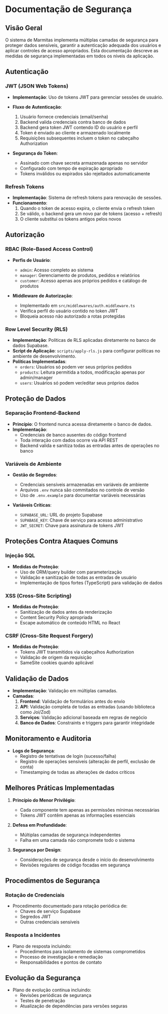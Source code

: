 # Documentação de Segurança

## Visão Geral

O sistema de Marmitas implementa múltiplas camadas de segurança para proteger dados sensíveis, garantir a autenticação adequada dos usuários e aplicar controles de acesso apropriados. Esta documentação descreve as medidas de segurança implementadas em todos os níveis da aplicação.

## Autenticação

### JWT (JSON Web Tokens)

- **Implementação**: Uso de tokens JWT para gerenciar sessões de usuário.
- **Fluxo de Autenticação**:
  1. Usuário fornece credenciais (email/senha)
  2. Backend valida credenciais contra banco de dados
  3. Backend gera token JWT contendo ID do usuário e perfil
  4. Token é enviado ao cliente e armazenado localmente
  5. Requisições subsequentes incluem o token no cabeçalho Authorization

- **Segurança do Token**:
  - Assinado com chave secreta armazenada apenas no servidor
  - Configurado com tempo de expiração apropriado
  - Tokens inválidos ou expirados são rejeitados automaticamente

### Refresh Tokens

- **Implementação**: Sistema de refresh tokens para renovação de sessões.
- **Funcionamento**:
  1. Quando o token de acesso expira, o cliente envia o refresh token
  2. Se válido, o backend gera um novo par de tokens (acesso + refresh)
  3. O cliente substitui os tokens antigos pelos novos

## Autorização

### RBAC (Role-Based Access Control)

- **Perfis de Usuário**:
  - `admin`: Acesso completo ao sistema
  - `manager`: Gerenciamento de produtos, pedidos e relatórios
  - `customer`: Acesso apenas aos próprios pedidos e catálogo de produtos

- **Middleware de Autorização**:
  - Implementado em `src/middlewares/auth.middleware.ts`
  - Verifica perfil do usuário contido no token JWT
  - Bloqueia acesso não autorizado a rotas protegidas

### Row Level Security (RLS)

- **Implementação**: Políticas de RLS aplicadas diretamente no banco de dados Supabase.
- **Script de Aplicação**: `scripts/apply-rls.js` para configurar políticas no ambiente de desenvolvimento.
- **Políticas Implementadas**:
  - `orders`: Usuários só podem ver seus próprios pedidos
  - `products`: Leitura permitida a todos, modificação apenas por admin/manager
  - `users`: Usuários só podem ver/editar seus próprios dados

## Proteção de Dados

### Separação Frontend-Backend

- **Princípio**: O frontend nunca acessa diretamente o banco de dados.
- **Implementação**:
  - Credenciais de banco ausentes do código frontend
  - Toda interação com dados ocorre via API REST
  - Backend valida e sanitiza todas as entradas antes de operações no banco

### Variáveis de Ambiente

- **Gestão de Segredos**:
  - Credenciais sensíveis armazenadas em variáveis de ambiente
  - Arquivos `.env` nunca são commitados no controle de versão
  - Uso de `.env.example` para documentar variáveis necessárias

- **Variáveis Críticas**:
  - `SUPABASE_URL`: URL do projeto Supabase
  - `SUPABASE_KEY`: Chave de serviço para acesso administrativo
  - `JWT_SECRET`: Chave para assinatura de tokens JWT

## Proteções Contra Ataques Comuns

### Injeção SQL

- **Medidas de Proteção**:
  - Uso de ORM/query builder com parameterização
  - Validação e sanitização de todas as entradas de usuário
  - Implementação de tipos fortes (TypeScript) para validação de dados

### XSS (Cross-Site Scripting)

- **Medidas de Proteção**:
  - Sanitização de dados antes da renderização
  - Content Security Policy apropriada
  - Escape automático de conteúdo HTML no React

### CSRF (Cross-Site Request Forgery)

- **Medidas de Proteção**:
  - Tokens JWT transmitidos via cabeçalhos Authorization
  - Validação de origem da requisição
  - SameSite cookies quando aplicável

## Validação de Dados

- **Implementação**: Validação em múltiplas camadas.
- **Camadas**:
  1. **Frontend**: Validação de formulários antes do envio
  2. **API**: Validação completa de todas as entradas (usando biblioteca como Joi/Zod)
  3. **Serviços**: Validação adicional baseada em regras de negócio
  4. **Banco de Dados**: Constraints e triggers para garantir integridade

## Monitoramento e Auditoria

- **Logs de Segurança**:
  - Registro de tentativas de login (sucesso/falha)
  - Registro de operações sensíveis (alteração de perfil, exclusão de conta)
  - Timestamping de todas as alterações de dados críticos

## Melhores Práticas Implementadas

1. **Princípio do Menor Privilégio**:
   - Cada componente tem apenas as permissões mínimas necessárias
   - Tokens JWT contêm apenas as informações essenciais

2. **Defesa em Profundidade**:
   - Múltiplas camadas de segurança independentes
   - Falha em uma camada não compromete todo o sistema

3. **Segurança por Design**:
   - Considerações de segurança desde o início do desenvolvimento
   - Revisões regulares de código focadas em segurança

## Procedimentos de Segurança

### Rotação de Credenciais

- Procedimento documentado para rotação periódica de:
  - Chaves de serviço Supabase
  - Segredos JWT
  - Outras credenciais sensíveis

### Resposta a Incidentes

- Plano de resposta incluindo:
  - Procedimentos para isolamento de sistemas comprometidos
  - Processo de investigação e remediação
  - Responsabilidades e pontos de contato

## Evolução da Segurança

- Plano de evolução contínua incluindo:
  - Revisões periódicas de segurança
  - Testes de penetração
  - Atualização de dependências para versões seguras 